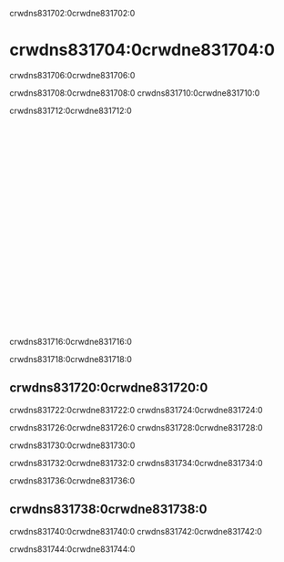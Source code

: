 crwdns831702:0crwdne831702:0
# crwdns831704:0crwdne831704:0

crwdns831706:0crwdne831706:0

crwdns831708:0crwdne831708:0 crwdns831710:0crwdne831710:0

crwdns831712:0crwdne831712:0
<div class="video-container">
  <iframe src="crwdns831714:0crwdne831714:0" width="640" height="360" frameborder="0" allow="autoplay; fullscreen; picture-in-picture" allowfullscreen></iframe>
  <p>crwdns831716:0crwdne831716:0</p>
</div>

crwdns831718:0crwdne831718:0
## crwdns831720:0crwdne831720:0

crwdns831722:0crwdne831722:0 crwdns831724:0crwdne831724:0

crwdns831726:0crwdne831726:0 crwdns831728:0crwdne831728:0

crwdns831730:0crwdne831730:0

crwdns831732:0crwdne831732:0 crwdns831734:0crwdne831734:0

crwdns831736:0crwdne831736:0
## crwdns831738:0crwdne831738:0

crwdns831740:0crwdne831740:0 crwdns831742:0crwdne831742:0

crwdns831744:0crwdne831744:0
